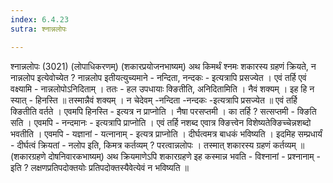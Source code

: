 ```yaml
---
index: 6.4.23
sutra: श्नान्नलोपः

---
```

 श्नान्नलोपः (3021) (लोपाधिकरणम्) (शकारप्रयोजनभाष्यम्) अथ किमर्थं श्नमः शकारस्य ग्रहणं क्रियते, न नान्नलोप इत्येवोच्येत ? नान्नलोप इतीयत्युच्यमाने - नन्दिता, नन्दकः - इत्यत्रापि प्रसज्येत । एवं तर्हि एवं वक्ष्यामि - नान्नलोपोऽनिदिताम् । ततः - हल उपधायाः क्ङितीति, अनिदितामिति । नैवं शक्यम् । इह हि न स्यात् - हिनस्ति ॥ तस्मान्नैवं शक्यम् । न चेदेवम् -नन्दिता -नन्दकः -इत्यत्रापि प्रसज्येत ॥ एवं तर्हि क्ङितीति वर्तते । एवमपि हिनस्ति - इत्यत्र न प्राप्नोति । नैषा परसप्तमी । का तर्हि ? सत्सप्तमी - क्ङिति सति । एवमपि - नन्दमानः - इत्यत्रापि प्राप्नोति । एवं तर्हि नशब्द एवात्र क्ङित्त्वेन विशेष्यतेक्ङिच्चेन्नशब्दो भवतीति । एवमपि - यज्ञानां - यत्नानाम् - इत्यत्र प्राप्नोति । दीर्घत्वमत्र बाधकं भविष्यति । इदमिह सम्प्रधार्यं - दीर्घत्वं क्रियतां - नलोप इति, किमत्र कर्तव्यम् ? परत्वान्नलोपः । तस्मात् शकारस्य ग्रहणं कर्तव्यम् ॥ (शकारग्रहणे दोषनिवारकभाष्यम्) अथ क्रियमाणेऽपि शकारग्रहणे इह कस्मान्न भवति - विश्नानां - प्रश्नानाम् - इति ? लक्षणप्रतिपदोक्तयोः प्रतिपदोक्तस्यैवेत्येवं न भविष्यति ॥ 